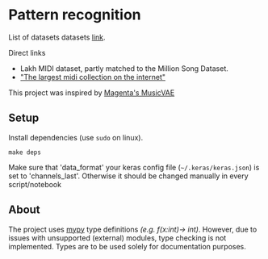 # Pattern recognition

List of datasets datasets [link](https://github.com/midi-ld/machine-readable-datasets).

Direct links
 - Lakh MIDI dataset, partly matched to the Million Song Dataset.
 - [ "The largest midi collection on the internet" ](https://www.reddit.com/r/WeAreTheMusicMakers/comments/3anwu8/the_drum_percussion_midi_archive_800k/)

This project was inspired by [Magenta's MusicVAE](https://magenta.tensorflow.org/music-vae)


## Setup

Install dependencies (use `sudo` on linux).
```
make deps
```

Make sure that 'data_format' your keras config file (`~/.keras/keras.json`) is set to 'channels_last'. Otherwise it should be changed manually in every script/notebook


## About

The project uses [mypy](https://github.com/python/mypy) type definitions _(e.g. f(x:int)-> int)_. However, due to issues with unsupported (external) modules, type checking is not implemented. Types are to be used solely for documentation purposes.
